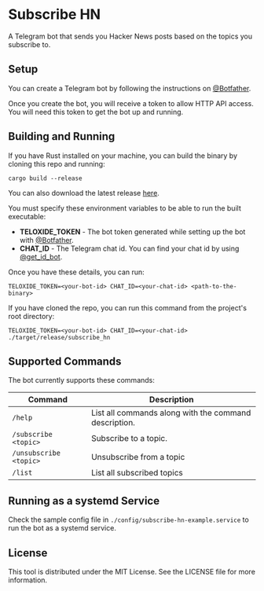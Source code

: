 # Subscribe HN

A Telegram bot that sends you Hacker News posts based on the topics you subscribe to.

## Setup

You can create a Telegram bot by following the instructions on [@Botfather](https://telegram.me/botfather).

Once you create the bot, you will receive a token to allow HTTP API access. You will need this token to get the bot up and running.


## Building and Running

If you have Rust installed on your machine, you can build the binary by cloning this repo and running:

```
cargo build --release
```

You can also download the latest release [here](https://github.com/uint4096/subscribe-HN/releases).

You must specify these environment variables to be able to run the built executable:

- **TELOXIDE_TOKEN** - The bot token generated while setting up the bot with [@Botfather](https://telegram.me/botfather).
- **CHAT_ID** - The Telegram chat id. You can find your chat id by using [@get_id_bot](https://t.me/get_id_bot).

Once you have these details, you can run:
```
TELOXIDE_TOKEN=<your-bot-id> CHAT_ID=<your-chat-id> <path-to-the-binary>
```

If you have cloned the repo, you can run this command from the project's root directory:

```
TELOXIDE_TOKEN=<your-bot-id> CHAT_ID=<your-chat-id> ./target/release/subscribe_hn
```

## Supported Commands

The bot currently supports these commands:

| Command                  | Description                                           |
|--------------------------|-------------------------------------------------------|
| `/help`                  | List all commands along with the command description. |
| `/subscribe <topic>`   | Subscribe to a topic.                                 |
| `/unsubscribe <topic>` | Unsubscribe from a topic                              |
| `/list`                  | List all subscribed topics                            |


## Running as a systemd Service

Check the sample config file in `./config/subscribe-hn-example.service` to run the bot as a systemd service.

## License

This tool is distributed under the MIT License. See the LICENSE file for more information.
